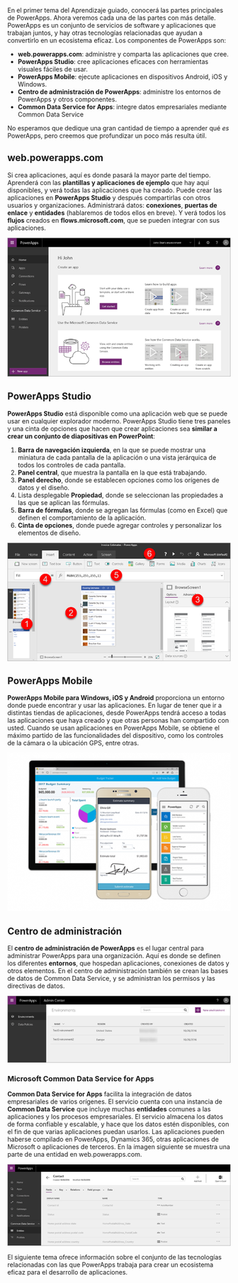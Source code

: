 En el primer tema del Aprendizaje guiado, conocerá las partes principales de PowerApps. Ahora veremos cada una de las partes con más detalle. PowerApps es un conjunto de servicios de software y aplicaciones que trabajan juntos, y hay otras tecnologías relacionadas que ayudan a convertirlo en un ecosistema eficaz. Los componentes de PowerApps son:

* **web.powerapps.com**: administre y comparta las aplicaciones que cree.
* **PowerApps Studio**: cree aplicaciones eficaces con herramientas visuales fáciles de usar.
* **PowerApps Mobile**: ejecute aplicaciones en dispositivos Android, iOS y Windows.
* **Centro de administración de PowerApps**: administre los entornos de PowerApps y otros componentes.
* **Common Data Service for Apps**: integre datos empresariales mediante Common Data Service

No esperamos que dedique una gran cantidad de tiempo a aprender qué *es* PowerApps, pero creemos que profundizar un poco más resulta útil.

## <a name="webpowerappscom"></a>web.powerapps.com
Si crea aplicaciones, aquí es donde pasará la mayor parte del tiempo. Aprenderá con las **plantillas y aplicaciones de ejemplo** que hay aquí disponibles, y verá todas las aplicaciones que ha creado. Puede crear las aplicaciones en **PowerApps Studio** y después compartirlas con otros usuarios y organizaciones. Administrará datos: **conexiones**, **puertas de enlace** y **entidades** (hablaremos de todos ellos en breve). Y verá todos los **flujos** creados en **flows.microsoft.com**, que se pueden integrar con sus aplicaciones.

![Sitio de web.powerapps.com](./media/learning-powerapps-parts/powerapps-web-site.png)

## <a name="powerapps-studio"></a>PowerApps Studio
**PowerApps Studio** está disponible como una aplicación web que se puede usar en cualquier explorador moderno. PowerApps Studio tiene tres paneles y una cinta de opciones que hacen que crear aplicaciones sea **similar a crear un conjunto de diapositivas en PowerPoint**:

1. **Barra de navegación izquierda**, en la que se puede mostrar una miniatura de cada pantalla de la aplicación o una vista jerárquica de todos los controles de cada pantalla.
2. **Panel central**, que muestra la pantalla en la que está trabajando.
3. **Panel derecho**, donde se establecen opciones como los orígenes de datos y el diseño.
4. Lista desplegable **Propiedad**, donde se seleccionan las propiedades a las que se aplican las fórmulas.
5. **Barra de fórmulas**, donde se agregan las fórmulas (como en Excel) que definen el comportamiento de la aplicación.
6. **Cinta de opciones**, donde puede agregar controles y personalizar los elementos de diseño.

![PowerApps Studio](./media/learning-powerapps-parts/powerapps-studio.png)

## <a name="powerapps-mobile"></a>PowerApps Mobile
**PowerApps Mobile para Windows, iOS y Android** proporciona un entorno donde puede encontrar y usar las aplicaciones. En lugar de tener que ir a distintas tiendas de aplicaciones, desde PowerApps tendrá acceso a todas las aplicaciones que haya creado y que otras personas han compartido con usted. Cuando se usan aplicaciones en PowerApps Mobile, se obtiene el máximo partido de las funcionalidades del dispositivo, como los controles de la cámara o la ubicación GPS, entre otras.

![PowerApps Mobile](./media/learning-powerapps-parts/powerapps-mobile.png)

## <a name="admin-center"></a>Centro de administración
El **centro de administración de PowerApps** es el lugar central para administrar PowerApps para una organización. Aquí es donde se definen los diferentes **entornos**, que hospedan aplicaciones, conexiones de datos y otros elementos. En el centro de administración también se crean las bases de datos de Common Data Service, y se administran los permisos y las directivas de datos.

![Centro de administración de PowerApps](./media/learning-powerapps-parts/powerapps-admin-center.png)

### <a name="microsoft-common-data-service-for-apps"></a>Microsoft Common Data Service for Apps
**Common Data Service for Apps** facilita la integración de datos empresariales de varios orígenes. El servicio cuenta con una instancia de **Common Data Service** que incluye muchas **entidades** comunes a las aplicaciones y los procesos empresariales. El servicio almacena los datos de forma confiable y escalable, y hace que los datos estén disponibles, con el fin de que varias aplicaciones puedan usarlos. Las aplicaciones pueden haberse compilado en PowerApps, Dynamics 365, otras aplicaciones de Microsoft o aplicaciones de terceros. En la imagen siguiente se muestra una parte de una entidad en web.powerapps.com.

![Entidad Contact de PowerApps](./media/learning-powerapps-parts/powerapps-contact.png)

El siguiente tema ofrece información sobre el conjunto de las tecnologías relacionadas con las que PowerApps trabaja para crear un ecosistema eficaz para el desarrollo de aplicaciones.

